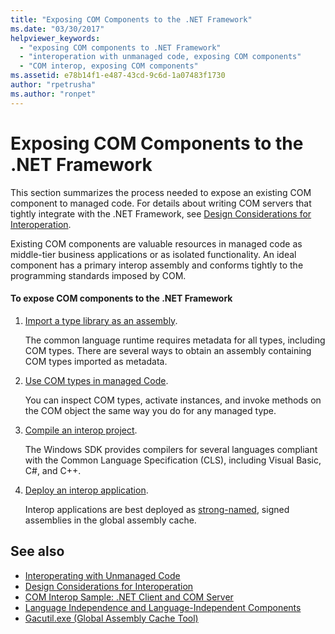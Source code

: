 ```yaml
---
title: "Exposing COM Components to the .NET Framework"
ms.date: "03/30/2017"
helpviewer_keywords: 
  - "exposing COM components to .NET Framework"
  - "interoperation with unmanaged code, exposing COM components"
  - "COM interop, exposing COM components"
ms.assetid: e78b14f1-e487-43cd-9c6d-1a07483f1730
author: "rpetrusha"
ms.author: "ronpet"
---
```

# Exposing COM Components to the .NET Framework
This section summarizes the process needed to expose an existing COM component to managed code. For details about writing COM servers that tightly integrate with the .NET Framework, see [Design Considerations for Interoperation](https://docs.microsoft.com/previous-versions/dotnet/netframework-4.0/61aax4kh(v=vs.100)).
  
 Existing COM components are valuable resources in managed code as middle-tier business applications or as isolated functionality. An ideal component has a primary interop assembly and conforms tightly to the programming standards imposed by COM.  
  
#### To expose COM components to the .NET Framework  
  
1. [Import a type library as an assembly](importing-a-type-library-as-an-assembly.md).  
  
     The common language runtime requires metadata for all types, including COM types. There are several ways to obtain an assembly containing COM types imported as metadata.  
  
2. [Use COM types in managed Code](https://docs.microsoft.com/previous-versions/dotnet/netframework-4.0/3y76b69k(v=vs.100)).  
  
     You can inspect COM types, activate instances, and invoke methods on the COM object the same way you do for any managed type.  
  
3. [Compile an interop project](compiling-an-interop-project.md).  
  
     The Windows SDK provides compilers for several languages compliant with the Common Language Specification (CLS), including Visual Basic, C#, and C++.  
  
4. [Deploy an interop application](deploying-an-interop-application.md).  
  
     Interop applications are best deployed as [strong-named](../../standard/assembly/strong-named.md), signed assemblies in the global assembly cache.  
  
## See also

- [Interoperating with Unmanaged Code](index.md)
- [Design Considerations for Interoperation](https://docs.microsoft.com/previous-versions/dotnet/netframework-4.0/61aax4kh(v=vs.100))
- [COM Interop Sample: .NET Client and COM Server](com-interop-sample-net-client-and-com-server.md)
- [Language Independence and Language-Independent Components](../../standard/language-independence-and-language-independent-components.md)
- [Gacutil.exe (Global Assembly Cache Tool)](../tools/gacutil-exe-gac-tool.md)
